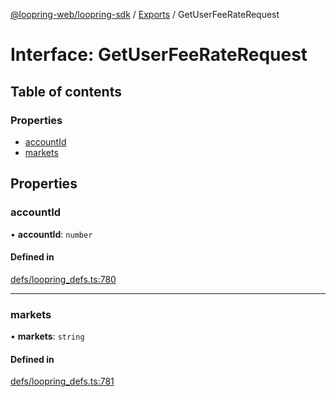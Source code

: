 [@loopring-web/loopring-sdk](../README.md) / [Exports](../modules.md) / GetUserFeeRateRequest

# Interface: GetUserFeeRateRequest

## Table of contents

### Properties

- [accountId](GetUserFeeRateRequest.md#accountid)
- [markets](GetUserFeeRateRequest.md#markets)

## Properties

### accountId

• **accountId**: `number`

#### Defined in

[defs/loopring_defs.ts:780](https://github.com/Loopring/loopring_sdk/blob/f91f904/src/defs/loopring_defs.ts#L780)

___

### markets

• **markets**: `string`

#### Defined in

[defs/loopring_defs.ts:781](https://github.com/Loopring/loopring_sdk/blob/f91f904/src/defs/loopring_defs.ts#L781)

